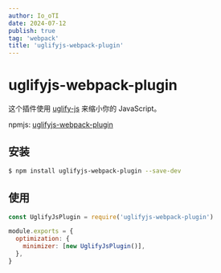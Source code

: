 ```yaml
---
author: Io_oTI
date: 2024-07-12
publish: true
tag: 'webpack'
title: 'uglifyjs-webpack-plugin'
---
```


# uglifyjs-webpack-plugin

这个插件使用 [uglify-js](https://github.com/mishoo/UglifyJS2) 来缩小你的 JavaScript。

npmjs: [uglifyjs-webpack-plugin](https://www.npmjs.com/package/uglifyjs-webpack-plugin)

## 安装

```bash
$ npm install uglifyjs-webpack-plugin --save-dev
```

## 使用

```javascript
const UglifyJsPlugin = require('uglifyjs-webpack-plugin')

module.exports = {
  optimization: {
    minimizer: [new UglifyJsPlugin()],
  },
}
```
